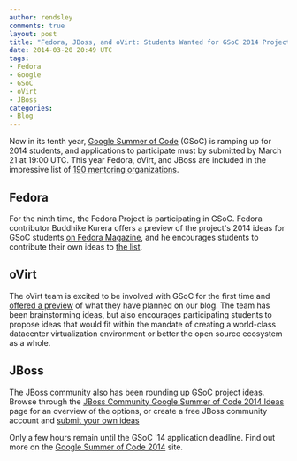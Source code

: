 ```yaml
---
author: rendsley
comments: true
layout: post
title: "Fedora, JBoss, and oVirt: Students Wanted for GSoC 2014 Projects"
date: 2014-03-20 20:49 UTC
tags:
- Fedora
- Google
- GSoC
- oVirt
- JBoss
categories:
- Blog
---
```

Now in its tenth year, [Google Summer of Code](http://www.google-melange.com/gsoc/homepage/google/gsoc2014) (GSoC) is ramping up for 2014 students, and applications to participate must by submitted by March 21 at 19:00 UTC. This year Fedora, oVirt, and JBoss are included in the impressive list of [190 mentoring organizations](http://www.google-melange.com/gsoc/org/list/public/google/gsoc2014). 

## Fedora

For the ninth time, the Fedora Project is participating in GSoC. Fedora contributor Buddhike Kurera offers a preview of the project's 2014 ideas for GSoC students [on Fedora Magazine](http://fedoramagazine.org/preview-of-the-fedora-project-in-google-summer-of-code-2014/), and he encourages students to contribute their own ideas to [the list](http://fedoraproject.org/wiki/Summer_coding_ideas_for_2014).

## oVirt

The oVirt team is excited to be involved with GSoC for the first time and [offered a preview](http://community.redhat.com/blog/2014/03/preview-of-ovirt-in-google-summer-of-code-2014/) of what they have planned on our blog. The team has been brainstorming ideas, but also encourages participating students to propose ideas that would fit within the mandate of creating a world-class datacenter virtualization environment or better the open source ecosystem as a whole.

## JBoss

The JBoss community also has been rounding up GSoC project ideas. Browse through the [JBoss Community Google Summer of Code 2014 Ideas](https://community.jboss.org/wiki/GSOC14Ideas?_sscc=t) page for an overview of the options, or create a free JBoss community account and [submit your own ideas](https://community.jboss.org/wiki/GSOC13StudentIdeas)

Only a few hours remain until the GSoC '14 application deadline. Find out more on the [Google Summer of Code 2014](https://www.google-melange.com/gsoc/homepage/google/gsoc2014) site.
